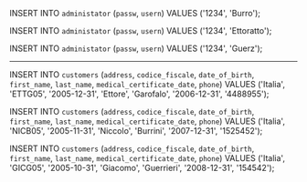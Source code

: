 INSERT INTO `administator` (`passw`, `usern`) VALUES ('1234', 'Burro');

INSERT INTO `administator` (`passw`, `usern`) VALUES ('1234', 'Ettoratto');

INSERT INTO `administator` (`passw`, `usern`) VALUES ('1234', 'Guerz');

__________________________________________________________________________________________________________________

INSERT INTO `customers` (`address`, `codice_fiscale`, `date_of_birth`, `first_name`, `last_name`, `medical_certificate_date`, `phone`) VALUES ('Italia', 'ETTG05', '2005-12-31', 'Ettore', 'Garofalo', '2006-12-31', '4488955');

INSERT INTO `customers` (`address`, `codice_fiscale`, `date_of_birth`, `first_name`, `last_name`, `medical_certificate_date`, `phone`) VALUES ('Italia', 'NICB05', '2005-11-31', 'Niccolo', 'Burrini', '2007-12-31', '1525452');

INSERT INTO `customers` (`address`, `codice_fiscale`, `date_of_birth`, `first_name`, `last_name`, `medical_certificate_date`, `phone`) VALUES ('Italia', 'GICG05', '2005-10-31', 'Giacomo', 'Guerrieri', '2008-12-31', '154542');

